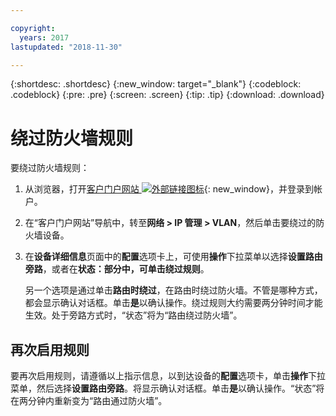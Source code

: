 ```yaml
---

copyright:
  years: 2017
lastupdated: "2018-11-30"

---
```


{:shortdesc: .shortdesc}
{:new_window: target="_blank"}
{:codeblock: .codeblock}
{:pre: .pre}
{:screen: .screen}
{:tip: .tip}
{:download: .download}

# 绕过防火墙规则

要绕过防火墙规则：

1. 从浏览器，打开[客户门户网站 ![外部链接图标](../../icons/launch-glyph.svg "外部链接图标")](https://control.softlayer.com/){: new_window}，并登录到帐户。
2. 在“客户门户网站”导航中，转至**网络 > IP 管理 > VLAN**，然后单击要绕过的防火墙设备。
3. 在**设备详细信息**页面中的**配置**选项卡上，可使用**操作**下拉菜单以选择**设置路由旁路**，或者在**状态：**部分中，可单击**绕过规则**。 

	另一个选项是通过单击**路由时绕过**，在路由时绕过防火墙。不管是哪种方式，都会显示确认对话框。单击**是**以确认操作。绕过规则大约需要两分钟时间才能生效。处于旁路方式时，“状态”将为“路由绕过防火墙”。

## 再次启用规则

要再次启用规则，请遵循以上指示信息，以到达设备的**配置**选项卡，单击**操作**下拉菜单，然后选择**设置路由旁路**。将显示确认对话框。单击**是**以确认操作。“状态”将在两分钟内重新变为“路由通过防火墙”。

